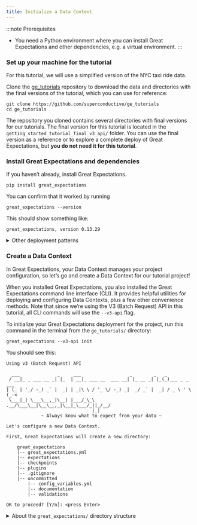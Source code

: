 ```yaml
---
title: Initialize a Data Context
---
```


:::note Prerequisites
- You need a Python environment where you can install Great Expectations and other dependencies, e.g. a virtual environment.
:::

### Set up your machine for the tutorial
For this tutorial, we will use a simplified version of the NYC taxi ride data.

Clone the [ge_tutorials](https://github.com/superconductive/ge_tutorials) repository to download the data and directories with the final versions of the tutorial, which you can use for reference:

```console
git clone https://github.com/superconductive/ge_tutorials
cd ge_tutorials
```

The repository you cloned contains several directories with final versions for our tutorials. The final version for this tutorial is located in the `getting_started_tutorial_final_v3_api/` folder. You can use the final version as a reference or to explore a complete deploy of Great Expectations, but **you do not need it for this tutorial**.

### Install Great Expectations and dependencies

If you haven’t already, install Great Expectations.

```console
pip install great_expectations
```

You can confirm that it worked by running

```console
great_expectations --version
```

This should show something like:

```console
great_expectations, version 0.13.29
```

<details>
  <summary>Other deployment patterns</summary>
  <div>
    <p>
      This tutorial deploys Great Expectations locally. Note that other options (e.g. running Great Expectations on an EMR Cluster) are also available. You can find more information in the the Deployment Patterns section of the documentation.
    </p>
  </div>
</details>

### Create a Data Context

In Great Expectations, your Data Context manages your project configuration, so let’s go and create a Data Context for our tutorial project!

When you installed Great Expectations, you also installed the Great Expectations command line interface (CLI). It provides helpful utilities for deploying and configuring Data Contexts, plus a few other convenience methods. Note that since we’re using the V3 (Batch Request) API in this tutorial, all CLI commands will use the `--v3-api` flag.

To initialize your Great Expectations deployment for the project, run this command in the terminal from the `ge_tutorials/` directory:

```console
great_expectations --v3-api init
```
You should see this:
```console
Using v3 (Batch Request) API

  ___              _     ___                  _        _   _
 / __|_ _ ___ __ _| |_  | __|_ ___ __  ___ __| |_ __ _| |_(_)___ _ _  ___
| (_ | '_/ -_) _` |  _| | _|\ \ / '_ \/ -_) _|  _/ _` |  _| / _ \ ' \(_-<
 \___|_| \___\__,_|\__| |___/_\_\ .__/\___\__|\__\__,_|\__|_\___/_||_/__/
                                |_|
             ~ Always know what to expect from your data ~

Let's configure a new Data Context.

First, Great Expectations will create a new directory:

    great_expectations
    |-- great_expectations.yml
    |-- expectations
    |-- checkpoints
    |-- plugins
    |-- .gitignore
    |-- uncommitted
        |-- config_variables.yml
        |-- documentation
        |-- validations

OK to proceed? [Y/n]: <press Enter>
```

<details>
  <summary>About the <code>great_expectations/</code> directory structure</summary>
  <div>
    <p>
      After running the <code>init</code> command, your <code>great_expectations/</code> directory will contain all of the important components of a local Great Expectations deployment. This is what the directory structure looks like
    </p>
    <ul>
      <li><code>great_expectations.yml</code> contains the main configuration of your deployment.</li>
      <li>The <code>expectations/</code> directory stores all your Expectations as JSON files. If you want to store them somewhere else, you can change that later.</li>
      <li>The <code>plugins/</code> directory holds code for any custom plugins you develop as part of your deployment.</li>
      <li>The <code>uncommitted/</code> directory contains files that shouldn’t live in version control. It has a .gitignore configured to exclude all its contents from version control. The main contents of the directory are:
        <ul>
          <li><code>uncommitted/config_variables.yml</code>, which holds sensitive information, such as database credentials and other secrets.</li>
          <li><code>uncommitted/documentation</code>, which contains Data Docs generated from Expectations, Validation Results, and other metadata.</li>
          <li><code>uncommitted/validations</code>, which holds Validation Results generated by Great Expectations.</li>
        </ul>
      </li>
    </ul>
  </div>
</details>